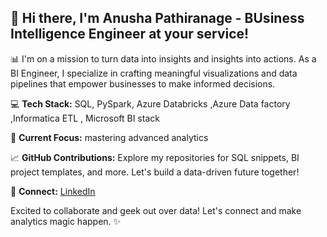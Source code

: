 
## 👋 Hi there, I'm Anusha Pathiranage - BUsiness Intelligence Engineer at your service!

📊 I'm on a mission to turn data into insights and insights into actions. As a BI Engineer, I specialize in crafting meaningful visualizations and data pipelines that empower businesses to make informed decisions.

💻 **Tech Stack:** SQL, PySpark, Azure Databricks ,Azure Data factory ,Informatica ETL , Microsoft BI stack

🚀 **Current Focus:** mastering advanced analytics

📈 **GitHub Contributions:** Explore my repositories for SQL snippets, BI project templates, and more. Let's build a data-driven future together!

🔗 **Connect:** [LinkedIn](https://www.linkedin.com/in/anusha-pathiranage-40a432a4/) 

Excited to collaborate and geek out over data! Let's connect and make analytics magic happen. ✨


